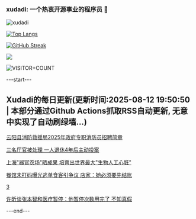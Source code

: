 ### xudadi: 一个热衷开源事业的程序员 👋

![xudadi](https://github-readme-stats-git-masterorgs-github-readme-stats-team.vercel.app/api?username=xudadi)

[![Top Langs](https://github-readme-stats.vercel.app/api/top-langs/?username=xudadi)](https://github.com/anuraghazra/github-readme-stats)

[![GitHub Streak](https://streak-stats.demolab.com?user=xudadi&locale=zh_Hans)](https://git.io/streak-stats)

![](https://raw.githubusercontent.com/xudadi/xudadi/main/assets/github-contribution-grid-snake.svg)

![VISITOR+COUNT](https://komarev.com/ghpvc/?username=xudadi&label=VISITOR+COUNT)


---start---

## Xudadi的每日更新(更新时间:2025-08-12 19:50:50 | 本部分通过Github Actions抓取RSS自动更新, 无意中实现了自动刷绿墙...)

[云阳县消防救援局2025年政府专职消防员招聘简章](https://www.gongkaoleida.com/article/2562005)

[三名厅官被处理 一人退休4年后主动投案](https://m.163.com/news/article/K6MS6CNG0530JPVV.html)

[上海"器官农场"晒成果 培育出世界最大"生物人工心脏"](https://m.163.com/news/article/K6MF651B0512DU6N.html)

[餐馆未打码曝光逃单食客引争议 店家：她必须要先结账](https://m.163.com/news/article/K6NC2OSV0514D3UH.html)

[3](https://m.163.com/touch/news/sub/domestic)

[许昕谈张本智和医疗暂停：他暂停次数用完了 不知真假](https://m.163.com/news/article/K6N9OL4S0530JPVV.html)

---end---
